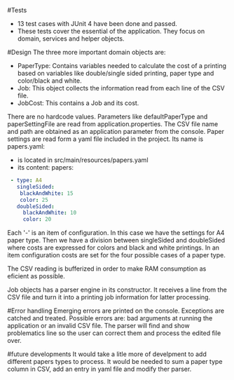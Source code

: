 #Tests
- 13 test cases with JUnit 4 have been done and passed. 
- These tests cover the essential of the application. They focus on domain, services and helper objects.

#Design
The three more important domain objects are:
* PaperType: Contains variables needed to calculate the cost of a printing based on variables like double/single sided printing, paper type and color/black and white.
* Job: This object collects the information read from each line of the CSV file.
* JobCost: This contains a Job and its cost.
 
There are no hardcode values. Parameters like defaultPaperType and paperSettingFile are read from application.properties. The CSV file name and path are obtained as an application parameter from the console.
Paper settings are read form a yaml file included in the project. Its name is papers.yaml:
* is located in src/main/resources/papers.yaml
* its content:
papers:
```yaml
 - type: A4
   singleSided:
    blackAndWhite: 15
    color: 25
   doubleSided:
     blackAndWhite: 10
     color: 20
 ```
 Each '-' is an item of configuration. In this case we have the settings for A4 paper type. Then we have a division between singleSided and doubleSided where costs are expressed for colors and black and white printings.
 In an item configuration costs are set for the four possible cases of a paper type.

The CSV reading is bufferized in order to make RAM consumption as eficient as possible.

Job objects has a parser engine in its constructor. It receives a line from the CSV file and turn it into a printing job information for latter processing.

#Error handling
Emerging errors are printed on the console.
Exceptions are catched and treated.
Possible errors are: bad arguments at running the application or an invalid CSV file.
The parser will find and show problematics line so the user can correct them and process the edited file over.

#future developments
It would take a litle more of develpment to add different papers types to process. It would be needed to sum a paper type column in CSV, add an entry in yaml file and modify ther parser.